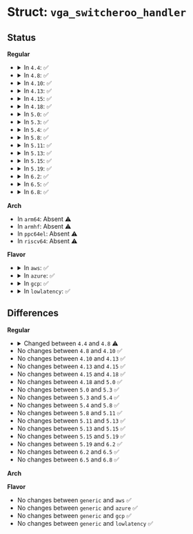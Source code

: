 # Struct: <code>vga_switcheroo_handler</code>

## Status
<b>Regular</b>
<ul>
<li>
<details>
<summary>In <code>4.4</code>: ✅</summary>

```c
struct vga_switcheroo_handler {
    int (*init)();
    int (*switchto)(enum vga_switcheroo_client_id);
    int (*power_state)(enum vga_switcheroo_client_id, enum vga_switcheroo_state);
    enum vga_switcheroo_client_id (*get_client_id)(struct pci_dev *);
};
```
</details>
</li>
<li>
<details>
<summary>In <code>4.8</code>: ✅</summary>

```c
struct vga_switcheroo_handler {
    int (*init)();
    int (*switchto)(enum vga_switcheroo_client_id);
    int (*switch_ddc)(enum vga_switcheroo_client_id);
    int (*power_state)(enum vga_switcheroo_client_id, enum vga_switcheroo_state);
    enum vga_switcheroo_client_id (*get_client_id)(struct pci_dev *);
};
```
</details>
</li>
<li>
<details>
<summary>In <code>4.10</code>: ✅</summary>

```c
struct vga_switcheroo_handler {
    int (*init)();
    int (*switchto)(enum vga_switcheroo_client_id);
    int (*switch_ddc)(enum vga_switcheroo_client_id);
    int (*power_state)(enum vga_switcheroo_client_id, enum vga_switcheroo_state);
    enum vga_switcheroo_client_id (*get_client_id)(struct pci_dev *);
};
```
</details>
</li>
<li>
<details>
<summary>In <code>4.13</code>: ✅</summary>

```c
struct vga_switcheroo_handler {
    int (*init)();
    int (*switchto)(enum vga_switcheroo_client_id);
    int (*switch_ddc)(enum vga_switcheroo_client_id);
    int (*power_state)(enum vga_switcheroo_client_id, enum vga_switcheroo_state);
    enum vga_switcheroo_client_id (*get_client_id)(struct pci_dev *);
};
```
</details>
</li>
<li>
<details>
<summary>In <code>4.15</code>: ✅</summary>

```c
struct vga_switcheroo_handler {
    int (*init)();
    int (*switchto)(enum vga_switcheroo_client_id);
    int (*switch_ddc)(enum vga_switcheroo_client_id);
    int (*power_state)(enum vga_switcheroo_client_id, enum vga_switcheroo_state);
    enum vga_switcheroo_client_id (*get_client_id)(struct pci_dev *);
};
```
</details>
</li>
<li>
<details>
<summary>In <code>4.18</code>: ✅</summary>

```c
struct vga_switcheroo_handler {
    int (*init)();
    int (*switchto)(enum vga_switcheroo_client_id);
    int (*switch_ddc)(enum vga_switcheroo_client_id);
    int (*power_state)(enum vga_switcheroo_client_id, enum vga_switcheroo_state);
    enum vga_switcheroo_client_id (*get_client_id)(struct pci_dev *);
};
```
</details>
</li>
<li>
<details>
<summary>In <code>5.0</code>: ✅</summary>

```c
struct vga_switcheroo_handler {
    int (*init)();
    int (*switchto)(enum vga_switcheroo_client_id);
    int (*switch_ddc)(enum vga_switcheroo_client_id);
    int (*power_state)(enum vga_switcheroo_client_id, enum vga_switcheroo_state);
    enum vga_switcheroo_client_id (*get_client_id)(struct pci_dev *);
};
```
</details>
</li>
<li>
<details>
<summary>In <code>5.3</code>: ✅</summary>

```c
struct vga_switcheroo_handler {
    int (*init)();
    int (*switchto)(enum vga_switcheroo_client_id);
    int (*switch_ddc)(enum vga_switcheroo_client_id);
    int (*power_state)(enum vga_switcheroo_client_id, enum vga_switcheroo_state);
    enum vga_switcheroo_client_id (*get_client_id)(struct pci_dev *);
};
```
</details>
</li>
<li>
<details>
<summary>In <code>5.4</code>: ✅</summary>

```c
struct vga_switcheroo_handler {
    int (*init)();
    int (*switchto)(enum vga_switcheroo_client_id);
    int (*switch_ddc)(enum vga_switcheroo_client_id);
    int (*power_state)(enum vga_switcheroo_client_id, enum vga_switcheroo_state);
    enum vga_switcheroo_client_id (*get_client_id)(struct pci_dev *);
};
```
</details>
</li>
<li>
<details>
<summary>In <code>5.8</code>: ✅</summary>

```c
struct vga_switcheroo_handler {
    int (*init)();
    int (*switchto)(enum vga_switcheroo_client_id);
    int (*switch_ddc)(enum vga_switcheroo_client_id);
    int (*power_state)(enum vga_switcheroo_client_id, enum vga_switcheroo_state);
    enum vga_switcheroo_client_id (*get_client_id)(struct pci_dev *);
};
```
</details>
</li>
<li>
<details>
<summary>In <code>5.11</code>: ✅</summary>

```c
struct vga_switcheroo_handler {
    int (*init)();
    int (*switchto)(enum vga_switcheroo_client_id);
    int (*switch_ddc)(enum vga_switcheroo_client_id);
    int (*power_state)(enum vga_switcheroo_client_id, enum vga_switcheroo_state);
    enum vga_switcheroo_client_id (*get_client_id)(struct pci_dev *);
};
```
</details>
</li>
<li>
<details>
<summary>In <code>5.13</code>: ✅</summary>

```c
struct vga_switcheroo_handler {
    int (*init)();
    int (*switchto)(enum vga_switcheroo_client_id);
    int (*switch_ddc)(enum vga_switcheroo_client_id);
    int (*power_state)(enum vga_switcheroo_client_id, enum vga_switcheroo_state);
    enum vga_switcheroo_client_id (*get_client_id)(struct pci_dev *);
};
```
</details>
</li>
<li>
<details>
<summary>In <code>5.15</code>: ✅</summary>

```c
struct vga_switcheroo_handler {
    int (*init)();
    int (*switchto)(enum vga_switcheroo_client_id);
    int (*switch_ddc)(enum vga_switcheroo_client_id);
    int (*power_state)(enum vga_switcheroo_client_id, enum vga_switcheroo_state);
    enum vga_switcheroo_client_id (*get_client_id)(struct pci_dev *);
};
```
</details>
</li>
<li>
<details>
<summary>In <code>5.19</code>: ✅</summary>

```c
struct vga_switcheroo_handler {
    int (*init)();
    int (*switchto)(enum vga_switcheroo_client_id);
    int (*switch_ddc)(enum vga_switcheroo_client_id);
    int (*power_state)(enum vga_switcheroo_client_id, enum vga_switcheroo_state);
    enum vga_switcheroo_client_id (*get_client_id)(struct pci_dev *);
};
```
</details>
</li>
<li>
<details>
<summary>In <code>6.2</code>: ✅</summary>

```c
struct vga_switcheroo_handler {
    int (*init)();
    int (*switchto)(enum vga_switcheroo_client_id);
    int (*switch_ddc)(enum vga_switcheroo_client_id);
    int (*power_state)(enum vga_switcheroo_client_id, enum vga_switcheroo_state);
    enum vga_switcheroo_client_id (*get_client_id)(struct pci_dev *);
};
```
</details>
</li>
<li>
<details>
<summary>In <code>6.5</code>: ✅</summary>

```c
struct vga_switcheroo_handler {
    int (*init)();
    int (*switchto)(enum vga_switcheroo_client_id);
    int (*switch_ddc)(enum vga_switcheroo_client_id);
    int (*power_state)(enum vga_switcheroo_client_id, enum vga_switcheroo_state);
    enum vga_switcheroo_client_id (*get_client_id)(struct pci_dev *);
};
```
</details>
</li>
<li>
<details>
<summary>In <code>6.8</code>: ✅</summary>

```c
struct vga_switcheroo_handler {
    int (*init)();
    int (*switchto)(enum vga_switcheroo_client_id);
    int (*switch_ddc)(enum vga_switcheroo_client_id);
    int (*power_state)(enum vga_switcheroo_client_id, enum vga_switcheroo_state);
    enum vga_switcheroo_client_id (*get_client_id)(struct pci_dev *);
};
```
</details>
</li>
</ul>
<b>Arch</b>
<ul>
<li>
In <code>arm64</code>: Absent ⚠️
</li>
<li>
In <code>armhf</code>: Absent ⚠️
</li>
<li>
In <code>ppc64el</code>: Absent ⚠️
</li>
<li>
In <code>riscv64</code>: Absent ⚠️
</li>
</ul>
<b>Flavor</b>
<ul>
<li>
<details>
<summary>In <code>aws</code>: ✅</summary>

```c
struct vga_switcheroo_handler {
    int (*init)();
    int (*switchto)(enum vga_switcheroo_client_id);
    int (*switch_ddc)(enum vga_switcheroo_client_id);
    int (*power_state)(enum vga_switcheroo_client_id, enum vga_switcheroo_state);
    enum vga_switcheroo_client_id (*get_client_id)(struct pci_dev *);
};
```
</details>
</li>
<li>
<details>
<summary>In <code>azure</code>: ✅</summary>

```c
struct vga_switcheroo_handler {
    int (*init)();
    int (*switchto)(enum vga_switcheroo_client_id);
    int (*switch_ddc)(enum vga_switcheroo_client_id);
    int (*power_state)(enum vga_switcheroo_client_id, enum vga_switcheroo_state);
    enum vga_switcheroo_client_id (*get_client_id)(struct pci_dev *);
};
```
</details>
</li>
<li>
<details>
<summary>In <code>gcp</code>: ✅</summary>

```c
struct vga_switcheroo_handler {
    int (*init)();
    int (*switchto)(enum vga_switcheroo_client_id);
    int (*switch_ddc)(enum vga_switcheroo_client_id);
    int (*power_state)(enum vga_switcheroo_client_id, enum vga_switcheroo_state);
    enum vga_switcheroo_client_id (*get_client_id)(struct pci_dev *);
};
```
</details>
</li>
<li>
<details>
<summary>In <code>lowlatency</code>: ✅</summary>

```c
struct vga_switcheroo_handler {
    int (*init)();
    int (*switchto)(enum vga_switcheroo_client_id);
    int (*switch_ddc)(enum vga_switcheroo_client_id);
    int (*power_state)(enum vga_switcheroo_client_id, enum vga_switcheroo_state);
    enum vga_switcheroo_client_id (*get_client_id)(struct pci_dev *);
};
```
</details>
</li>
</ul>

## Differences
<b>Regular</b>
<ul>
<li>
<details>
<summary>Changed between <code>4.4</code> and <code>4.8</code> ⚠️</summary>
<ul>
<li>
<b>Field added. </b>
<code>int (*switch_ddc)(enum vga_switcheroo_client_id)</code>
</li>
</ul>
</details>
</li>
<li>
No changes between <code>4.8</code> and <code>4.10</code> ✅
</li>
<li>
No changes between <code>4.10</code> and <code>4.13</code> ✅
</li>
<li>
No changes between <code>4.13</code> and <code>4.15</code> ✅
</li>
<li>
No changes between <code>4.15</code> and <code>4.18</code> ✅
</li>
<li>
No changes between <code>4.18</code> and <code>5.0</code> ✅
</li>
<li>
No changes between <code>5.0</code> and <code>5.3</code> ✅
</li>
<li>
No changes between <code>5.3</code> and <code>5.4</code> ✅
</li>
<li>
No changes between <code>5.4</code> and <code>5.8</code> ✅
</li>
<li>
No changes between <code>5.8</code> and <code>5.11</code> ✅
</li>
<li>
No changes between <code>5.11</code> and <code>5.13</code> ✅
</li>
<li>
No changes between <code>5.13</code> and <code>5.15</code> ✅
</li>
<li>
No changes between <code>5.15</code> and <code>5.19</code> ✅
</li>
<li>
No changes between <code>5.19</code> and <code>6.2</code> ✅
</li>
<li>
No changes between <code>6.2</code> and <code>6.5</code> ✅
</li>
<li>
No changes between <code>6.5</code> and <code>6.8</code> ✅
</li>
</ul>
<b>Arch</b>
<ul>
</ul>
<b>Flavor</b>
<ul>
<li>
No changes between <code>generic</code> and <code>aws</code> ✅
</li>
<li>
No changes between <code>generic</code> and <code>azure</code> ✅
</li>
<li>
No changes between <code>generic</code> and <code>gcp</code> ✅
</li>
<li>
No changes between <code>generic</code> and <code>lowlatency</code> ✅
</li>
</ul>
